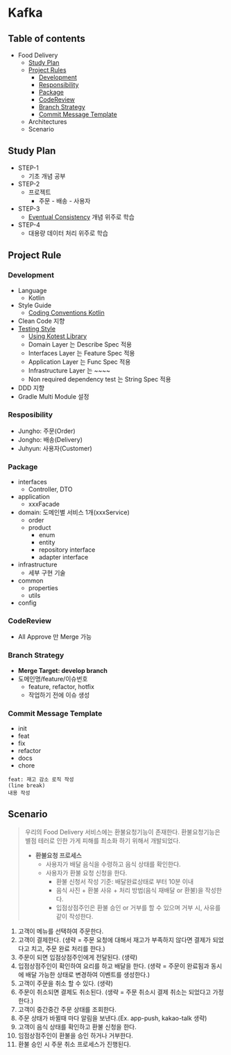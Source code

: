 # Kafka

## Table of contents

- Food Delivery
  - [Study Plan](https://github.com/asterlsker/kafka/blob/main/README.md#study-plan)
  - [Project Rules](https://github.com/asterlsker/kafka/blob/main/README.md#study-plan)
    - [Development](https://github.com/asterlsker/kafka/blob/main/README.md#study-plan)
    - [Responsibility](https://github.com/asterlsker/kafka/blob/main/README.md#study-plan)
    - [Package](https://github.com/asterlsker/kafka/blob/main/README.md#study-plan)
    - [CodeReview](https://github.com/asterlsker/kafka/blob/main/README.md#study-plan)
    - [Branch Strategy](https://github.com/asterlsker/kafka/blob/main/README.md#study-plan)
    - [Commit Message Template](https://github.com/asterlsker/kafka/blob/main/README.md#study-plan)
  - Architectures
  - Scenario

## Study Plan

- STEP-1
  - 기초 개념 공부
- STEP-2
  - 프로젝트
    - 주문 - 배송 - 사용자
- STEP-3
  - [Eventual Consistency](https://baekjungho.github.io/wiki/msa/msa-eventual-consistency/) 개념 위주로 학습
- STEP-4
  - 대용량 데이터 처리 위주로 학습

## Project Rule

### Development

- Language
  - Kotlin
- Style Guide
  - [Coding Conventions Kotlin](https://kotlinlang.org/docs/coding-conventions.html)
- Clean Code 지향
- [Testing Style](https://kotest.io/docs/framework/testing-styles.html)
  - [Using Kotest Library](https://kotest.io/)
  - Domain Layer 는 Describe Spec 적용
  - Interfaces Layer 는 Feature Spec 적용
  - Application Layer 는 Func Spec 적용
  - Infrastructure Layer 는 ~~~~
  - Non required dependency test 는 String Spec 적용
- DDD 지향
- Gradle Multi Module 설정

### Resposibility

- Jungho: 주문(Order)
- Jongho: 배송(Delivery)
- Juhyun: 사용자(Customer)

### Package

- interfaces
  - Controller, DTO
- application
  - xxxFacade
- domain: 도메인별 서비스 1개(xxxService)
  - order
  - product
    - enum
    - entity
    - repository interface
    - adapter interface
- infrastructure
  - 세부 구현 기술
- common
  - properties
  - utils
- config

### CodeReview

- All Approve 만 Merge 가능

### Branch Strategy

- __Merge Target: develop branch__
- 도메인명/feature/이슈번호
  - feature, refactor, hotfix
  - 작업하기 전에 이슈 생성

### Commit Message Template

- init
- feat
- fix
- refactor
- docs
- chore

```
feat: 재고 감소 로직 작성
(line break)
내용 작성
```

## Scenario

> 우리의 Food Delivery 서비스에는 환불요청기능이 존재한다. 환불요청기능은 별점 테러로 인한 가게 피해를 최소화 하기 위해서 개발되었다.
>
> - __환불요청 프로세스__
>   - 사용자가 배달 음식을 수령하고 음식 상태를 확인한다.
>   - 사용자가 환불 요청 신청을 한다.
>     - 환불 신청서 작성 기준: 배달완료상태로 부터 10분 이내
>     - 음식 사진 + 환불 사유 + 처리 방법(음식 재배달 or 환불)을 작성한다.
>     - 입점상점주인은 환불 승인 or 거부를 할 수 있으며 거부 시, 사유를 같이 작성한다.


1. 고객이 메뉴를 선택하여 주문한다.
2. 고객이 결제한다. (생략 = 주문 요청에 대해서 재고가 부족하지 않다면 결제가 되었다고 치고, 주문 완료 처리를 한다.)
3. 주문이 되면 입점상점주인에게 전달된다. (생략)
4. 입점상점주인이 확인하여 요리를 하고 배달을 한다. (생략 = 주문이 완료됨과 동시에 배달 가능한 상태로 변경하여 이벤트를 생성한다.)
5. 고객이 주문을 취소 할 수 있다. (생략)
6. 주문이 취소되면 결제도 취소된다. (생략 = 주문 취소시 결제 취소는 되었다고 가정한다.)
7. 고객이 중간중간 주문 상태를 조회한다.
8. 주문 상태가 바뀔때 마다 알림을 보낸다.(Ex. app-push, kakao-talk 생략)
9. 고객이 음식 상태를 확인하고 환불 신청을 한다.
10. 임점상점주인이 환불을 승인 하거나 거부한다.
11. 환불 승인 시 주문 취소 프로세스가 진행된다.
